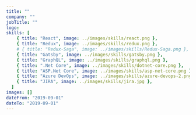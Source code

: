 ```yaml
---
title: ""
company: ""
jobTitle: ""
logo:
skills: [
    { title: "React", image: ../images/skills/react.png },
    { title: "Redux", image: ../images/skills/redux.png },
    # { title: "Redux-Saga", image: ../images/skills/Redux-Saga.png },
    { title: "Gatsby", image: ../images/skills/gatsby.png },
    { title: "GraphQL", image: ../images/skills/graphql.png },
    { title: ".Net Core", image: ../images/skills/dotnet-core.png },
    { title: "ASP.Net Core", image: ../images/skills/asp-net-core.png },
    { title: "Azure DevOps", image: ../images/skills/azure-devops-2.png },
    { title: "JIRA", image: ../images/skills/jira.jpg },
  ]
images: []
dateFrom: "2019-09-01"
dateTo: "2019-09-01"
---
```


